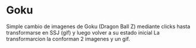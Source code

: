# Goku
Simple cambio de imagenes de Goku (Dragon Ball Z) mediante clicks hasta transformarse en SSJ (gif) y luego volver a su estado inicial
La transformarcion la conforman 2 imagenes y un gif.
